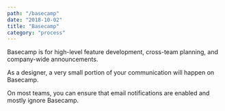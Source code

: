 ```yaml
---
path: "/basecamp"
date: "2018-10-02"
title: "Basecamp"
category: "process"
---
```


Basecamp is for high-level feature development, cross-team planning, and company-wide announcements.

As a designer, a very small portion of your communication will happen on Basecamp.  

On most teams, you can ensure that email notifications are enabled and mostly ignore Basecamp.  
